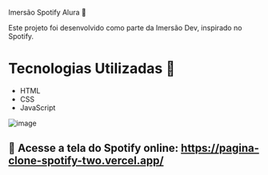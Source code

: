 Imersão Spotify Alura 🎵

Este projeto foi desenvolvido como parte da Imersão Dev, inspirado no Spotify.

# Tecnologias Utilizadas 🚀
- HTML
- CSS
- JavaScript
  
![image](https://github.com/user-attachments/assets/0134827f-1e63-4d05-8622-a915f62491d4)


## 🚀 Acesse a tela do Spotify online: https://pagina-clone-spotify-two.vercel.app/










